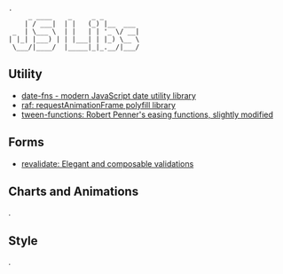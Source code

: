 ```
.
     _ ____    _     _ _         
    | / ___|  | |   (_) |__  ___
 _  | \___ \  | |   | | '_ \/ __|
| |_| |___) | | |___| | |_) \__ \
 \___/|____/  |_____|_|_.__/|___/

```

## Utility
- [date-fns - modern JavaScript date utility library](https://date-fns.org/)
- [raf: requestAnimationFrame polyfill library](https://github.com/chrisdickinson/raf)
- [tween-functions: Robert Penner's easing functions, slightly modified](https://github.com/chenglou/tween-functions)

## Forms
- [revalidate: Elegant and composable validations](https://github.com/jfairbank/revalidate)

## Charts and Animations
.

## Style
.
